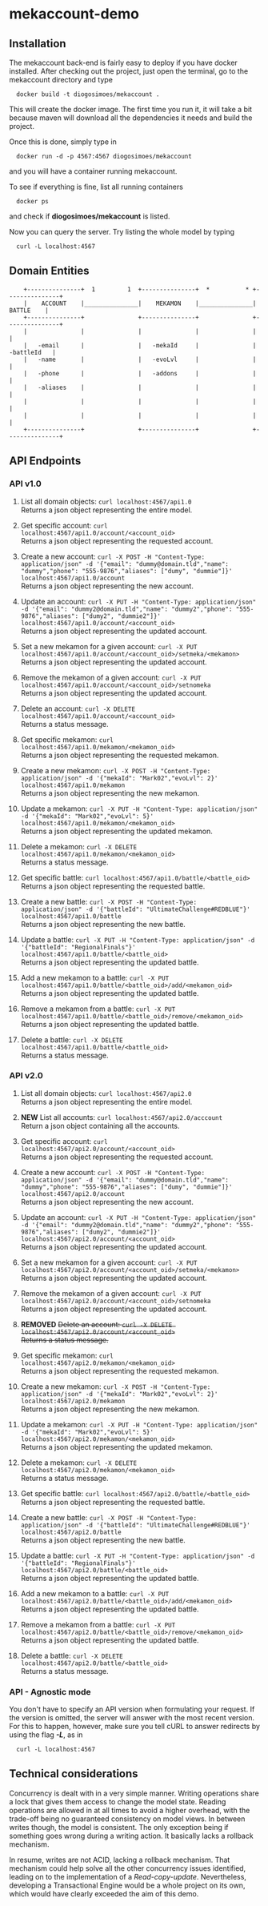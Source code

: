 # mekaccount-demo

## Installation ##

The mekaccount back-end is fairly easy to deploy if you have docker installed.
After checking out the project, just open the terminal, go to the mekaccount directory and type

```
  docker build -t diogosimoes/mekaccount .
```

This will create the docker image. The first time you run it, it will take a bit because maven will download all the dependencies it needs and build the project.

Once this is done, simply type in

```
  docker run -d -p 4567:4567 diogosimoes/mekaccount
```

and you will have a container running mekaccount.


To see if everything is fine, list all running containers

```
  docker ps
```

and check if **diogosimoes/mekaccount** is listed.

Now you can query the server. Try listing the whole model by typing

```
  curl -L localhost:4567
```


## Domain Entities ##

```
  	+---------------+  1		 1	+---------------+  *		  *	+---------------+
	|    ACCOUNT	|_______________|    MEKAMON	|_______________|     BATTLE	|
	+---------------+				+---------------+				+---------------+
	|				|				|				|				|				|
	|	-email		|				|	-mekaId		|				|	-battleId	|
	|	-name		|				|	-evoLvl		|				|				|
	|	-phone		|				|	-addons		|				|				|
	|	-aliases	|				|				|				|				|
	|				|				|				|				|				|
	|				|				|				|				|				|
	+---------------+				+---------------+				+---------------+
```

## API Endpoints ##

### API v1.0 ###

1. List all domain objects: `curl localhost:4567/api1.0`  
   Returns a json object representing the entire model.

2. Get specific account: `curl localhost:4567/api1.0/account/<account_oid>`  
   Returns a json object representing the requested account.

3. Create a new account: `curl -X POST -H "Content-Type: application/json" -d '{"email": "dummy@domain.tld","name": "dummy","phone": "555-9876","aliases": ["dumy", "dummie"]}' localhost:4567/api1.0/account`  
   Returns a json object representing the new account.

4. Update an account: `curl -X PUT -H "Content-Type: application/json" -d '{"email": "dummy2@domain.tld","name": "dummy2","phone": "555-9876","aliases": ["dumy2", "dummie2"]}' localhost:4567/api1.0/account/<account_oid>`  
   Returns a json object representing the updated account.

5. Set a new mekamon for a given account: `curl -X PUT localhost:4567/api1.0/account/<account_oid>/setmeka/<mekamon>`  
   Returns a json object representing the updated account.

6. Remove the mekamon of a given account: `curl -X PUT localhost:4567/api1.0/account/<account_oid>/setnomeka`  
   Returns a json object representing the updated account.

7. Delete an account: `curl -X DELETE localhost:4567/api1.0/account/<account_oid>`  
   Returns a status message.

8. Get specific mekamon: `curl localhost:4567/api1.0/mekamon/<mekamon_oid>`  
   Returns a json object representing the requested mekamon.

9. Create a new mekamon: `curl -X POST -H "Content-Type: application/json" -d '{"mekaId": "Mark02","evoLvl": 2}' localhost:4567/api1.0/mekamon`  
   Returns a json object representing the new mekamon.

10. Update a mekamon: `curl -X PUT -H "Content-Type: application/json" -d '{"mekaId": "Mark02","evoLvl": 5}' localhost:4567/api1.0/mekamon/<mekamon_oid>`  
   Returns a json object representing the updated mekamon.

11. Delete a mekamon: `curl -X DELETE localhost:4567/api1.0/mekamon/<mekamon_oid>`  
   Returns a status message.

12. Get specific battle: `curl localhost:4567/api1.0/battle/<battle_oid>`  
   Returns a json object representing the requested battle.

13. Create a new battle: `curl -X POST -H "Content-Type: application/json" -d '{"battleId": "UltimateChallenge#REDBLUE"}' localhost:4567/api1.0/battle`  
   Returns a json object representing the new battle.

14. Update a battle: `curl -X PUT -H "Content-Type: application/json" -d '{"battleId": "RegionalFinals"}' localhost:4567/api1.0/battle/<battle_oid>`  
   Returns a json object representing the updated battle.

15. Add a new mekamon to a battle: `curl -X PUT localhost:4567/api1.0/battle/<battle_oid>/add/<mekamon_oid>`  
   Returns a json object representing the updated battle.

16. Remove a mekamon from a battle: `curl -X PUT localhost:4567/api1.0/battle/<battle_oid>/remove/<mekamon_oid>`  
   Returns a json object representing the updated battle.

17. Delete a battle: `curl -X DELETE localhost:4567/api1.0/battle/<battle_oid>`  
   Returns a status message.


### API v2.0 ###

1. List all domain objects: `curl localhost:4567/api2.0`  
   Returns a json object representing the entire model.

2. **NEW** List all accounts: `curl localhost:4567/api2.0/acccount`  
   Return a json object containing all the accounts.

3. Get specific account: `curl localhost:4567/api2.0/account/<account_oid>`  
   Returns a json object representing the requested account.

4. Create a new account: `curl -X POST -H "Content-Type: application/json" -d '{"email": "dummy@domain.tld","name": "dummy","phone": "555-9876","aliases": ["dumy", "dummie"]}' localhost:4567/api2.0/account`  
   Returns a json object representing the new account.

5. Update an account: `curl -X PUT -H "Content-Type: application/json" -d '{"email": "dummy2@domain.tld","name": "dummy2","phone": "555-9876","aliases": ["dumy2", "dummie2"]}' localhost:4567/api2.0/account/<account_oid>`  
   Returns a json object representing the updated account.

6. Set a new mekamon for a given account: `curl -X PUT localhost:4567/api2.0/account/<account_oid>/setmeka/<mekamon>`  
   Returns a json object representing the updated account.

7. Remove the mekamon of a given account: `curl -X PUT localhost:4567/api2.0/account/<account_oid>/setnomeka`  
   Returns a json object representing the updated account.

7. **REMOVED** ~~Delete an account: `curl -X DELETE localhost:4567/api2.0/account/<account_oid>`  
   Returns a status message.~~

8. Get specific mekamon: `curl localhost:4567/api2.0/mekamon/<mekamon_oid>`  
   Returns a json object representing the requested mekamon.

9. Create a new mekamon: `curl -X POST -H "Content-Type: application/json" -d '{"mekaId": "Mark02","evoLvl": 2}' localhost:4567/api2.0/mekamon`  
   Returns a json object representing the new mekamon.

10. Update a mekamon: `curl -X PUT -H "Content-Type: application/json" -d '{"mekaId": "Mark02","evoLvl": 5}' localhost:4567/api2.0/mekamon/<mekamon_oid>`  
   Returns a json object representing the updated mekamon.

11. Delete a mekamon: `curl -X DELETE localhost:4567/api2.0/mekamon/<mekamon_oid>`  
   Returns a status message.

12. Get specific battle: `curl localhost:4567/api2.0/battle/<battle_oid>`  
   Returns a json object representing the requested battle.

13. Create a new battle: `curl -X POST -H "Content-Type: application/json" -d '{"battleId": "UltimateChallenge#REDBLUE"}' localhost:4567/api2.0/battle`  
   Returns a json object representing the new battle.

14. Update a battle: `curl -X PUT -H "Content-Type: application/json" -d '{"battleId": "RegionalFinals"}' localhost:4567/api2.0/battle/<battle_oid>`  
   Returns a json object representing the updated battle.

15. Add a new mekamon to a battle: `curl -X PUT localhost:4567/api2.0/battle/<battle_oid>/add/<mekamon_oid>`  
   Returns a json object representing the updated battle.

16. Remove a mekamon from a battle: `curl -X PUT localhost:4567/api2.0/battle/<battle_oid>/remove/<mekamon_oid>`  
   Returns a json object representing the updated battle.

17. Delete a battle: `curl -X DELETE localhost:4567/api2.0/battle/<battle_oid>`  
   Returns a status message.


### API - Agnostic mode ###

You don't have to specify an API version when formulating your request. If the version is omitted, the server will answer with the most recent version. For this to happen, however, make sure you tell cURL to answer redirects by using the flag **_-L_**, as in
```
  curl -L localhost:4567
```


## Technical considerations ##

Concurrency is dealt with in a very simple manner. Writing operations share a lock that gives them access to change the model state. Reading operations are allowed in at all times to avoid a higher overhead, with the trade-off being no guaranteed consistency on model views. In between writes though, the model is consistent. The only exception being if something goes wrong during a writing action. It basically lacks a rollback mechanism.

In resume, writes are not ACID, lacking a rollback mechanism. That mechanism could help solve all the other concurrency issues identified, leading on to the implementation of a _Read-copy-update_. Nevertheless, developing a Transactional Engine would be a whole project on its own, which would have clearly exceeded the aim of this demo.
